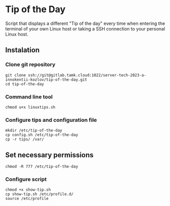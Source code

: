 # Tip of the Day

Script that displays a different "Tip of the day" every time when entering the terminal of your own Linux host or taking a SSH connection to your personal Linux host.

## Instalation

### Clone git repository
```
git clone ssh://git@gitlab.tamk.cloud:1022/server-tech-2023-a-innokentii-kozlov/tip-of-the-day.git
cd tip-of-the-day
```

### Command line tool
```
chmod u+x linuxtips.sh
```

### Configure tips and configuration file
```
mkdir /etc/tip-of-the-day
cp config.sh /etc/tip-of-the-day
cp -r tips/ /var/
```

## Set necessary permissions
```
chmod -R 777 /etc/tip-of-the-day
```

### Configure script
```
chmod +x show-tip.sh
cp show-tip.sh /etc/profile.d/
source /etc/profile
```
